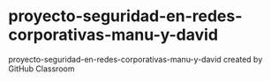# proyecto-seguridad-en-redes-corporativas-manu-y-david
proyecto-seguridad-en-redes-corporativas-manu-y-david created by GitHub Classroom
